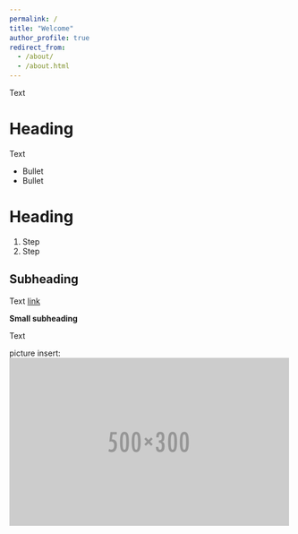 ```yaml
---
permalink: /
title: "Welcome"
author_profile: true
redirect_from: 
  - /about/
  - /about.html
---
```


Text

Heading
======
Text
- Bullet
- Bullet

Heading
======
1. Step
1. Step

Subheading
------
Text [link](link.com)


**Small subheading**

Text

picture insert:<br>
![picture insert](/images/500x300.png)
